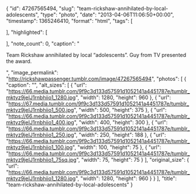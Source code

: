 {
  "id": 47267565494,
  "slug": "team-rickshaw-annihilated-by-local-adolescents",
  "type": "photo",
  "date": "2013-04-06T11:06:50+00:00",
  "timestamp": 1365246410,
  "format": "html",
  "tags": [

  ],
  "highlighted": [

  ],
  "note_count": 0,
  "caption": "<p>Team Rickshaw annihilated by local &ldquo;adolescents&rdquo;. Guy from TV presented the award.</p>",
  "image_permalink": "http://rickshawpassenger.tumblr.com/image/47267565494",
  "photos": [
    {
      "caption": "",
      "alt_sizes": [
        {
          "url": "https://66.media.tumblr.com/9f9c3d133d57591d1052141a4451787e/tumblr_mktyz9jeIJ1rnbhiio1_1280.jpg",
          "width": 1280,
          "height": 960
        },
        {
          "url": "https://67.media.tumblr.com/9f9c3d133d57591d1052141a4451787e/tumblr_mktyz9jeIJ1rnbhiio1_500.jpg",
          "width": 500,
          "height": 375
        },
        {
          "url": "https://66.media.tumblr.com/9f9c3d133d57591d1052141a4451787e/tumblr_mktyz9jeIJ1rnbhiio1_400.jpg",
          "width": 400,
          "height": 300
        },
        {
          "url": "https://66.media.tumblr.com/9f9c3d133d57591d1052141a4451787e/tumblr_mktyz9jeIJ1rnbhiio1_250.jpg",
          "width": 250,
          "height": 188
        },
        {
          "url": "https://66.media.tumblr.com/9f9c3d133d57591d1052141a4451787e/tumblr_mktyz9jeIJ1rnbhiio1_100.jpg",
          "width": 100,
          "height": 75
        },
        {
          "url": "https://66.media.tumblr.com/9f9c3d133d57591d1052141a4451787e/tumblr_mktyz9jeIJ1rnbhiio1_75sq.jpg",
          "width": 75,
          "height": 75
        }
      ],
      "original_size": {
        "url": "https://66.media.tumblr.com/9f9c3d133d57591d1052141a4451787e/tumblr_mktyz9jeIJ1rnbhiio1_1280.jpg",
        "width": 1280,
        "height": 960
      }
    }
  ],
  "title": "team-rickshaw-annihilated-by-local-adolescents"
}

